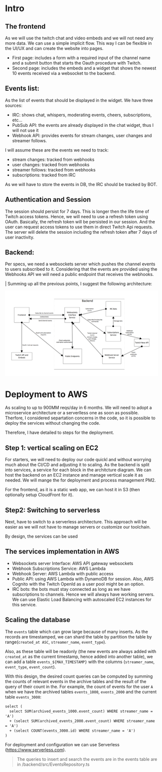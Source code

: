 # Intro
## The frontend
As we will use the twitch chat and video embeds and we will not need any more data. We can use a simple implicit flow. This way I can be flexible in the UI/UX and can create the website into pages.
-	First page: includes a form with a required input of the channel name and a submit button that starts the Oauth procedure with Twitch.
-	Second page: includes the embeds and a widget that shows the newest 10 events received via a websocket to the backend.

## Events list:
As the list of events that should be displayed in the widget. We have three sources:
- IRC: shows chat, whispers, moderating events, cheers, subscriptions, etc...
- PubSub API: the events are already displayed in the chat widget, thus I will not use it
- Webhook API: provides events for stream changes, user changes and streamer follows.

I will assume these are the events we need to track:
- stream changes: tracked from webhooks
- user changes: tracked from webhooks
- streamer follows: tracked from webhooks
- subscriptions: tracked from IRC

As we will have to store the events in DB, the IRC should be tracked by BOT.

## Authentication and Session
The session should persist for 7 days. This is longer then the life time of Twitch access tokens.
Hence, we will need to use a refresh token using OAuth.
Basically, the refresh token will be persisted in our session. And the user can request access tokens to use them in direct Twitch Api requests.
The server will delete the session including the refresh token after 7 days of user inactivity.

## Backend: 
Per specs, we need a websockets server which pushes the channel events to users subscribed to it.
Considering that the events are provided using the Webhooks API we will need a public endpoint that receives the webhooks.


| Summing up all the previous points, I suggest the following architecture:

![System architecture](/architecture.png)
  
# Deployment to AWS
As scaling to up to 900MM reqs/day in 6 months. We will need to adopt a microservice architecture or a serverlless one as soon as possible. Therfore, I considered separtation concerns in the code, so it is possible to deploy the services without changing the code.

Therefore, I have detailed to steps for the deployment.

## Step 1: vertical scaling on EC2
For starters, we will need to deploy our code quickl and without worrying much about the CI/CD and adjusting it to scaling. 
As the backend is split into services, a service for each block in the architcture diagram.
We can host the backend on an EC2 instance and manage vertical scale it as needed. We will mange the for deployment and process management PM2.

For the frontend, as it is a static web app, we can host it in S3 (then optionally setup CloudFront for it).

## Step2: Switching to serverless
Next, have to switch to a serverless architecture. This approach will be easier as we will not have to manage servers or customize our toolchain.

By design, the services can be used

## The services implementation in AWS
- Websockets server Interface: AWS API gateway websockets
- Webhook Subscriptions Service: AWS Lambda
- Webhook Server: AWS Lambda with public access
- Public API: using AWS Lambda with DynamoDB for session. Also, AWS Cognito with the Twitch OpenId as a user pool might be an option.
- IRC bots: the bots must stay connected as long as we have subscriptions to channels. Hence we will always have working servers. We can use Elastic Load Balancing with autoscaled EC2 instances for this service.

## Scaling the database
The `events` table which can grow large because of many inserts. As the records are timestamped, we can shard the table by partition the table by range(`created_at ASC`, `streamer_name`, `event_type`).

Also, as these table will be readonly (the new events are always added with `created_at` as the current timestamp, hence added into another table), we can add a table `events_${MAX_TIMESTAMP}` with the columns (`streamer_name`, `event_type`, `event_count`).
 
With this design, the desired count queries can be computed by summing the counts of relevant events in the archive tables and the result of the query of their count in the.
For example, the count of events for the user `A` when we have the archived tables `events_1000`, `events_2000` and the current table `events_3000`:

```
select (
  select SUM(archived_events_1000.event_count) WHERE streamer_name = 'A') 
  + (select SUM(archived_events_2000.event_count) WHERE streamer_name = 'A') 
  + (select COUNT(events_3000.id) WHERE streamer_name = 'A')
)
```

For deployment and configuration we can use Serverless (https://www.serverless.com).

> The queries to insert and search the events are in the events table are in /backend/src/EventsRepository.ts
